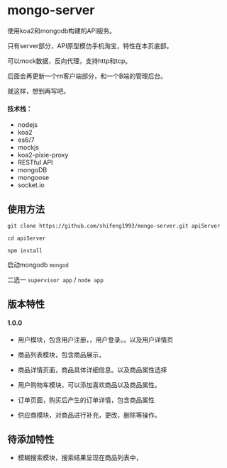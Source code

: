 # mongo-server
使用koa2和mongodb构建的API服务。

只有server部分，API原型模仿手机淘宝，特性在本页底部。

可以mock数据，反向代理，支持http和tcp。

后面会再更新一个rn客户端部分，和一个B端的管理后台。

就这样，想到再写吧。

#### 技术栈：
- nodejs
- koa2
- es6/7
- mockjs
- koa2-pixie-proxy
- RESTful API
- mongoDB
- mongoose
- socket.io

## 使用方法

`git clone https://github.com/shifeng1993/mongo-server.git apiServer`

`cd apiServer`

`npm install`

启动mongodb
`mongod`

二选一
`supervisor app` / `node app`

## 版本特性
#### 1.0.0
- 用户模块，包含用户注册，，用户登录。。以及用户详情页

- 商品列表模块，包含商品展示，

- 商品详情页面，商品具体详细信息。以及商品属性选择

- 用户购物车模块，可以添加喜欢商品以及商品属性。

- 订单页面，购买后产生的订单详情，包含商品属性

- 供应商模块，对商品进行补充，更改，删除等操作。

## 待添加特性
- 模糊搜索模块，搜索结果呈现在商品列表中，


